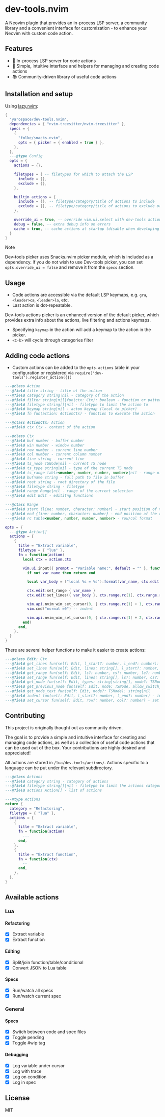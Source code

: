 # dev-tools.nvim

A Neovim plugin that provides an in-process LSP server, a community library and a convenient interface for customization - to enhance your Neovim with custom code action.

## Features

- 🚀 In-process LSP server for code actions
- 🧩 Simple, intuitive interface and helpers for managing and creating code actions
- 📚 Community-driven library of useful code actions

## Installation and setup

Using [lazy.nvim](https://github.com/folke/lazy.nvim):

```lua
{
  'yarospace/dev-tools.nvim',
  dependencies = { "nvim-treesitter/nvim-treesitter" },
  specs = {
    {
      "folke/snacks.nvim",
      opts = { picker = { enabled = true } },
    },
  },
  ---@type Config
  opts = {
    actions = {},

    filetypes = { -- filetypes for which to attach the LSP
      include = {},
      exclude = {},
    },

    builtin_actions = {
      include = {}, -- filetype/category/title of actions to include
      exclude = {}, -- filetype/category/title of actions to exclude or true to exclude all
    },

    override_ui = true, -- override vim.ui.select with dev-tools actions picker
    debug = false, -- extra debug info on errors
    cache = true, -- cache actions at startup (disable when developing actions)
  }
}
```

> [!NOTE]
> Dev-tools picker uses Snacks.nvim picker module, which is included as a dependency.  If you do not wish to use Dev-tools picker, you can set `opts.override_ui = false` and remove it from the `specs` section.

## Usage

- Code actions are accessible via the default LSP keymaps, e.g. `gra`, `<leader>ca`, `<leader>la`, etc. 
- Last action is dot-repeatable.

Dev-tools actions picker is an enhanced version of the default picker, which provides extra info about the actions, live filtering and actions keymaps.

- Specifying `keymap` in the action will add a keymap to the action in the picker.
- `<C-b>` will cycle through categories filter

## Adding code actions

- Custom actions can be added to the `opts.actions` table in your configuration or registered via `require('dev-tools').register_action({})`

```lua
---@class Action
---@field title string - title of the action
---@field category string|nil - category of the action
---@field filter string|nil|fun(ctx: Ctx): boolean - function or pattern to match against buffer name
---@field filetype string[]|nil - filetype to limit the action to
---@field keymap string|nil - acton keymap (local to picker)
---@field fn fun(action: ActionCtx) - function to execute the action

---@class ActionCtx: Action
---@field ctx Ctx - context of the action

---@class Ctx
---@field buf number - buffer number
---@field win number - window number
---@field row number - current line number
---@field col number - current column number
---@field line string - current line
---@field ts_node TSNode|nil - current TS node
---@field ts_type string|nil - type of the current TS node
---@field ts_range table<number, number, number, number>|nil - range of the current TS node
---@field bufname string - full path to file in buffer
---@field root string - root directory of the file
---@field filetype string - filetype
---@field range Range|nil - range of the current selection
---@field edit Edit - edititng functions

---@class Range
---@field start {line: number, character: number} - start position of the range
---@field end {line: number, character: number} - end position of the range
---@field rc table<number, number, number, number> - row/col format

opts = {
  ---@type Action[]
  actions = {
    {
      title = "Extract variable",
      filetype = { "lua" },
      fn = function(action)
        local ctx = action.ctx

        vim.ui.input({ prompt = "Variable name:", default = "" }, function(var_name)
          if not var_name then return end

          local var_body = ("local %s = %s"):format(var_name, ctx.edit:get_range()[1])

          ctx.edit:set_range { var_name }
          ctx.edit:set_lines({ var_body }, ctx.range.rc[1], ctx.range.rc[1])

          vim.api.nvim_win_set_cursor(0, { ctx.range.rc[1] + 1, ctx.range.rc[3] + 1 })
          vim.cmd("normal =0") -- indent

          vim.api.nvim_win_set_cursor(0, { ctx.range.rc[1] + 2, ctx.range.rc[2] + 1 })
        end)
      end,
    },
  }
}
```

There are several helper functions to make it easier to create actions:

```lua
---@class Edit: Ctx
---@field get_lines fun(self: Edit, l_start?: number, l_end?: number): string[]
---@field set_lines fun(self: Edit, lines: string[], l_start?: number, l_end?: number)
---@field get_range fun(self: Edit, ls?: number, cs?: number, le?: number, ce?: number): string[]
---@field set_range fun(self: Edit, lines: string[], ls?: number, cs?: number, le?: number, ce?: number)
---@field get_node fun(self: Edit, types: string|string[], node?: TSNode|nil, predicate?: fun(node: TSNode): boolean| nil): TSNode|nil, table <number, number, number, number>|nil
---@field get_previous_node fun(self: Edit, node: TSNode, allow_switch_parents?: boolean, allow_previous_parent?: boolean): TSNode|nil
---@field get_node_text fun(self: Edit, node?: TSNode): string|nil
---@field indent fun(self: Edit, l_start?: number, l_end?: number) - indent range in the buffer
---@field set_cursor fun(self: Edit, row?: number, col?: number) - set the cursor in the buffer
```

## Contributing

This project is originally thought out as community driven. 

The goal is to provide a simple and intuitive interface for creating and managing code actions, as well as a collection of useful code actions that can be used out of the box.
Your contributions are highly desired and appreciated!

All actions are stored in `/lua/dev-tools/actions/`.  Actions specific to a language can be put under the relevant subdirectory.

```lua
---@class Actions
---@field category string - category of actions
---@field filetype string[]|nil - filetype to limit the actions category to
---@field actions Action[] - list of actions

---@type Actions
return {
  category = "Refactoring",
  filetype = { "lua" },
  actions = {
    {
      title = "Extract variable",
      fn = function(action)
        ---
      end,
    },
    {
      title = "Extract function",
      fn = function(ctx)
        --
      end,
    },
  },
}
```

## Available actions

### Lua

#### Refactoring

- [x] Extract variable
- [x] Extract function

#### Editing

- [x] Split/join function/table/conditional
- [x] Convert JSON to Lua table

#### Specs

- [x] Run/watch all specs
- [x] Run/watch current spec

### General

#### Specs

- [x] Switch between code and spec files
- [x] Toggle pending
- [x] Toggle #wip tag

#### Debugging

- [x] Log variable under cursor
- [x] Log with trace
- [x] Log on condition
- [x] Log in spec

## License

MIT
